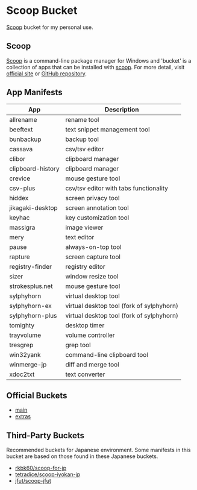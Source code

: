 # Scoop Bucket

[Scoop](https://scoop.sh/) bucket for my personal use.


## Scoop

[Scoop](https://scoop.sh/) is a command-line package manager for Windows and 'bucket' is a collection of apps that can be installed with [scoop](https://scoop.sh/).
For more detail, visit [official site](https://scoop.sh/) or [GitHub repository](https://github.com/lukesampson/scoop).


## App Manifests

|        App        |                Description                |
| ----------------- | ----------------------------------------- |
| allrename         | rename tool                               |
| beeftext          | text snippet management tool              |
| bunbackup         | backup tool                               |
| cassava           | csv/tsv editor                            |
| clibor            | clipboard manager                         |
| clipboard-history | clipboard manager                         |
| crevice           | mouse gesture tool                        |
| csv-plus          | csv/tsv editor with tabs functionality    |
| hiddex            | screen privacy tool                       |
| jikagaki-desktop  | screen annotation tool                    |
| keyhac            | key customization tool                    |
| massigra          | image viewer                              |
| mery              | text editor                               |
| pause             | always-on-top tool                        |
| rapture           | screen capture tool                       |
| registry-finder   | registry editor                           |
| sizer             | window resize tool                        |
| strokesplus.net   | mouse gesture tool                        |
| sylphyhorn        | virtual desktop tool                      |
| sylphyhorn-ex     | virtual desktop tool (fork of sylphyhorn) |
| sylphyhorn-plus   | virtual desktop tool (fork of sylphyhorn) |
| tomighty          | desktop timer                             |
| trayvolume        | volume controller                         |
| tresgrep          | grep tool                                 |
| win32yank         | command-line clipboard tool               |
| winmerge-jp       | diff and merge tool                       |
| xdoc2txt          | text converter                            |


## Official Buckets

* [main](https://github.com/ScoopInstaller/Main)
* [extras](https://github.com/lukesampson/scoop-extras)


## Third-Party Buckets

Recommended buckets for Japanese environment.
Some manifests in this bucket are based on those found in these Japanese buckets.

* [rkbk60/scoop-for-jp](https://github.com/rkbk60/scoop-for-jp)
* [tetradice/scoop-iyokan-jp](https://github.com/tetradice/scoop-iyokan-jp)
* [jfut/scoop-jfut](https://github.com/jfut/scoop-jfut)
